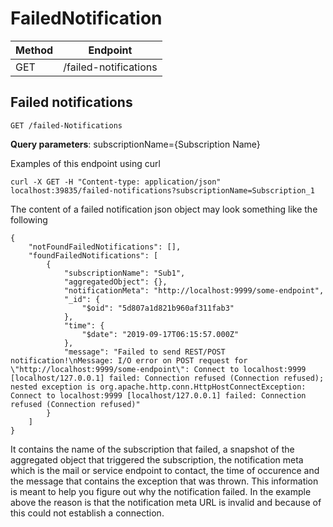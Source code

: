 # FailedNotification

|Method|Endpoint             |
|------|---------------------|
|GET   |/failed-notifications|


## Failed notifications
    GET /failed-Notifications

**Query parameters**:
subscriptionName={Subscription Name}

Examples of this endpoint using curl

    curl -X GET -H "Content-type: application/json" localhost:39835/failed-notifications?subscriptionName=Subscription_1

The content of a failed notification json object may look something like the following

    {
        "notFoundFailedNotifications": [],
        "foundFailedNotifications": [
            {
                "subscriptionName": "Sub1",
                "aggregatedObject": {},
                "notificationMeta": "http://localhost:9999/some-endpoint",
                "_id": {
                    "$oid": "5d807a1d821b960af311fab3"
                },
                "time": {
                    "$date": "2019-09-17T06:15:57.000Z"
                },
                "message": "Failed to send REST/POST notification!\nMessage: I/O error on POST request for \"http://localhost:9999/some-endpoint\": Connect to localhost:9999 [localhost/127.0.0.1] failed: Connection refused (Connection refused); nested exception is org.apache.http.conn.HttpHostConnectException: Connect to localhost:9999 [localhost/127.0.0.1] failed: Connection refused (Connection refused)"
            }
        ]
    }

It contains the name of the subscription that failed, a snapshot of the aggregated object that triggered the subscription, the notification meta which is the mail or service endpoint to contact, the time of occurence and the message that contains the exception that was thrown.
This information is meant to help you figure out why the notification failed. In the example above the reason is that the notification meta URL is invalid and because of this could not establish a connection.